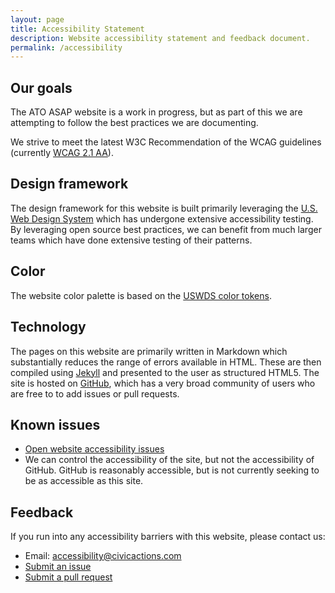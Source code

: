```yaml
---
layout: page
title: Accessibility Statement
description: Website accessibility statement and feedback document.
permalink: /accessibility
---
```


## Our goals

The ATO ASAP website is a work in progress, but as part of this we are attempting to follow the best practices we are documenting.

We strive to meet the latest W3C Recommendation of the WCAG guidelines (currently [WCAG 2.1 AA](https://www.w3.org/TR/WCAG21/)).

## Design framework

The design framework for this website is built primarily leveraging the [U.S. Web Design System](https://designsystem.digital.gov/) which has undergone extensive accessibility testing. By leveraging open source best practices, we can benefit from much larger teams which have done extensive testing of their patterns.


## Color

The website color palette is based on the [USWDS color tokens](https://designsystem.digital.gov/design-tokens/color/system-tokens/).


## Technology

The pages on this website are primarily written in Markdown which substantially reduces the range of errors available in HTML. These are then compiled using <a href="https://jekyllrb.com/">Jekyll</a> and presented to the user as structured HTML5. The site is hosted on <a href="https://github.com">GitHub</a>, which has a very broad community of users who are free to to add issues or pull requests. 

## Known issues

* [Open website accessibility issues](https://github.com/CivicActions/ato-asap/labels/accessibility)
* We can control the accessibility of the site, but not the accessibility of GitHub. GitHub is reasonably accessible, but is not currently seeking to be as accessible as this site.

## Feedback

If you run into any accessibility barriers with this website, please contact us:

* Email: [accessibility@civicactions.com](mailto:ato-asap@civicactions.com)
* [Submit an issue](https://github.com/CivicActions/ato-asap/issues)
* [Submit a pull request](https://docs.github.com/en/github/collaborating-with-issues-and-pull-requests/creating-a-pull-request)

